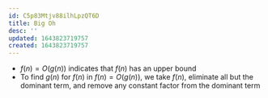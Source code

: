 ```yaml
---
id: C5p83Mtjv88ilhLpzQT6D
title: Big Oh
desc: ''
updated: 1643823719757
created: 1643823719757
---
```


- $f(n)=O(g(n))$ indicates that $f(n)$ has an upper bound
- To find $g(n)$ for $f(n)$ in $f(n)=O(g(n))$, we take $f(n)$, eliminate all but the dominant term, and remove any constant factor from the dominant term

